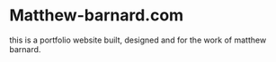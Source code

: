 # Matthew-barnard.com
<p>this is a portfolio website built, designed and for the work of matthew barnard.</p>
